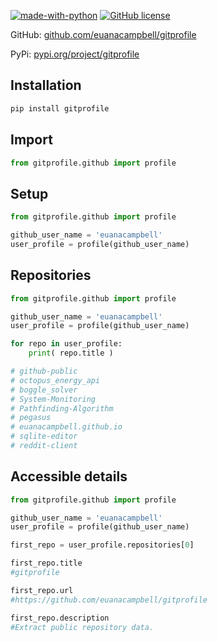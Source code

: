 [![made-with-python](https://img.shields.io/badge/Made%20with-Python-1f425f.svg)](https://www.python.org/) [![GitHub license](https://img.shields.io/github/license/Naereen/StrapDown.js.svg)](https://github.com/Naereen/StrapDown.js/blob/master/LICENSE)

GitHub: [github.com/euanacampbell/gitprofile](https://github.com/euanacampbell/gitprofile)

PyPi: [pypi.org/project/gitprofile](https://pypi.org/project/gitprofile)

## Installation

```bash
pip install gitprofile
```

## Import

```python
from gitprofile.github import profile
```

## Setup

```python
from gitprofile.github import profile

github_user_name = 'euanacampbell'
user_profile = profile(github_user_name)
```

## Repositories

```python
from gitprofile.github import profile

github_user_name = 'euanacampbell'
user_profile = profile(github_user_name)

for repo in user_profile:
    print( repo.title )

# github-public
# octopus_energy_api
# boggle_solver
# System-Monitoring
# Pathfinding-Algorithm
# pegasus
# euanacampbell.github.io
# sqlite-editor
# reddit-client
```

## Accessible details

```python
from gitprofile.github import profile

github_user_name = 'euanacampbell'
user_profile = profile(github_user_name)

first_repo = user_profile.repositories[0]

first_repo.title
#gitprofile

first_repo.url
#https://github.com/euanacampbell/gitprofile

first_repo.description
#Extract public repository data.
```
